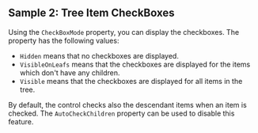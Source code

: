 ## Sample 2: Tree Item CheckBoxes

Using the `CheckBoxMode` property, you can display the checkboxes. The property has the following values:

* `Hidden` means that no checkboxes are displayed.
* `VisibleOnLeafs` means that the checkboxes are displayed for the items which don't have any children.
* `Visible` means that the checkboxes are displayed for all items in the tree.

By default, the control checks also the descendant items when an item is checked. The `AutoCheckChildren` property can be used to disable this feature.
